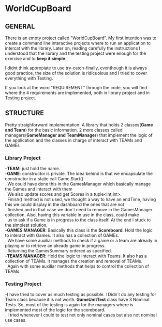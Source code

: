 # WorldCupBoard

## GENERAL
There is an empty project called "WorldCupBoard". My first intention was to create a command line interactive projects where to run an application to intercat with the library. Later on, reading carefully the instructions I understood that the library and the testing project were enough for the exercise and to **keep it simple**.

I didnt think appropiate to use try-catch-finally, eventhough it is always good practice, the size of the solution is ridicuolous and I tried to cover everything with Testing.

If you look at the word "REQUIREMENT" through the code, you will find where the 4 requirements are implemented, both in library project and in Testing project.

## STRUCTURE
Pretty straighforward implementation. A library that holds 2 classes(**Game and Team**) for the basic information. 2 more classes called managers(**GameManager and TeamManager**) that implement the logic of the application and the classes in charge of interact with TEAMs and GAMEs

### Library Project
-**TEAM**: just hold the name. <br />
-**GAME**: constructor is private. The idea behind is that we encapsulate the constructor in a static call Game.Start().<br /> 
&nbsp; We could have done this in the GamesManager which basically manage the Games and interact with them <br />
&nbsp; We also update scores and get Scores in a tuple<int,int>. <br />
&nbsp; Finish() method is not used, we thought a way to have an endTime, having this we could display in the dashboard the ones that are not <br />
&nbsp; finished and in that case we don´t need to remove in the GamesManager collection. Also, having this variable in use in the class, could make <br />
&nbsp;  us to ask if a Game is in progress to the class itself. At the end I stuck to the simplest solution.<br />
-**GAMES MANAGER**: Basically this class is the **Scoreboard**. Hold the logic to interact with Games. It also has a collection of GAMEs.<br /> 
 &nbsp; We have some auxiliar methods to check if a game or a team are already in playing or to retrieve an already game in progress. <br />
 &nbsp; Returning the GamesSummary ordered as specified. <br />
-**TEAMS MANAGER**:  Hold the logic to interact with Teams. It also has a collection of TEAMs. It manages the creation and removal of TEAMs.<br />
&nbsp; Again with some auxiliar methods that helps to control the collection of TEAMs


### Testing Project
-I have tried to cover as much testing as possible. I Didn´t do any testing for Team class because it is not worth. **GameUnitTest** class have 3 Nominal Tests. So, most of the testing is again for the managers where is implemented most of the logic for the scoreboard. <br />
&nbsp; I tried whenever I could to test not only nominal cases but also not nominal use cases.


